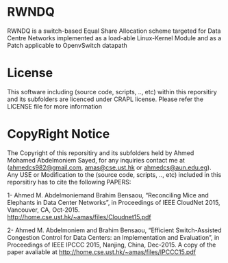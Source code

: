 # RWNDQ
RWNDQ is a switch-based Equal Share Allocation scheme targeted for Data Centre Networks implemented as a load-able Linux-Kernel Module and as a Patch applicable to OpenvSwitch datapath

# License
This software including (source code, scripts, .., etc) within this reporsitiry and its subfolders are licenced under CRAPL license. Please refer the LICENSE file for more information

# CopyRight Notice
The Copyright of this reporsitiry and its subfolders held by Ahmed Mohamed Abdelmoniem Sayed, for any inquiries contact me at (ahmedcs982@gmail.com, amas@cse.ust.hk or ahmedcs@aun.edu.eg).
Any USE or Modification to the (source code, scripts, .., etc) included in this reporsitiry has to cite the following PAPERS:

1- Ahmed M. Abdelmoniemand Brahim Bensaou, “Reconciling Mice and Elephants in Data Center Networks”, in Proceedings of IEEE CloudNet 2015, Vancouver, CA, Oct-2015. http://home.cse.ust.hk/~amas/files/Cloudnet15.pdf

2- Ahmed M. Abdelmoniem and Brahim Bensaou, “Efficient Switch-Assisted Congestion Control for Data Centers: an Implementation and Evaluation”, in Proceedings of IEEE IPCCC 2015, Nanjing, China, Dec-2015. A copy of the paper avaliable at http://home.cse.ust.hk/~amas/files/IPCCC15.pdf 



